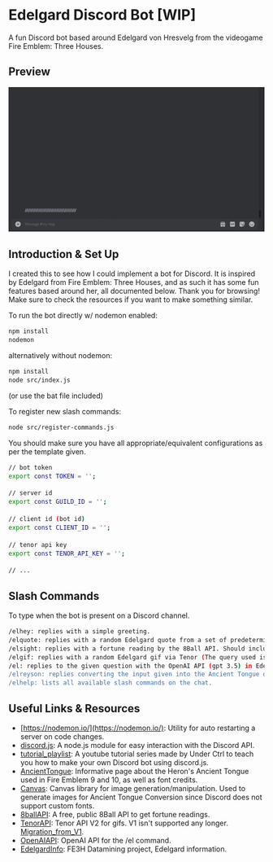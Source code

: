 # Edelgard Discord Bot [WIP]

A fun Discord bot based around Edelgard von Hresvelg from the videogame Fire Emblem: Three Houses.

## Preview

![Preview](https://raw.githubusercontent.com/SebilleK/discord-edelgard/master/src/preview/preview.gif)

## Introduction & Set Up

I created this to see how I could implement a bot for Discord. It is inspired by Edelgard from Fire Emblem: Three Houses, and as such it has some fun features based around her, all documented below. Thank you for browsing! Make sure to check the resources if you want to make something similar.

To run the bot directly w/ nodemon enabled:

```bash
npm install
nodemon
```

alternatively without nodemon:

```bash
npm install
node src/index.js
```

(or use the bat file included)

To register new slash commands:

```bash
node src/register-commands.js
```

You should make sure you have all appropriate/equivalent configurations as per the template given.

```bash
// bot token
export const TOKEN = '';

// server id
export const GUILD_ID = '';

// client id (bot id)
export const CLIENT_ID = '';

// tenor api key
export const TENOR_API_KEY = '';

// ...
```

## Slash Commands

To type when the bot is present on a Discord channel.

```bash
/elhey: replies with a simple greeting.
/elquote: replies with a random Edelgard quote from a set of predetermined ones (on src/data/quotes.js)
/elsight: replies with a fortune reading by the 8Ball API. Should include a question as an argument.
/elgif: replies with a random Edelgard gif via Tenor (The query used is by default "edelgard", and the first 100 results are used and then randomized, so other Fire Emblem gifs may appear).
/el: replies to the given question with the OpenAI API (gpt 3.5) in Edelgard's tone.
/elreyson: replies converting the input given into the Ancient Tongue of the Herons (FE9/FE10). FONT CREDITS: Darkspawn980.
/elhelp: lists all available slash commands on the chat.
```

## Useful Links & Resources

- [https://nodemon.io/](https://nodemon.io/): Utility for auto restarting a server on code changes.
- [discord.js](https://discord.js.org/): A node.js module for easy interaction with the Discord API.
- [tutorial_playlist](https://www.youtube.com/watch?v=KZ3tIGHU314&list=PLpmb-7WxPhe0ZVpH9pxT5MtC4heqej8Es): A youtube tutorial series made by Under Ctrl to teach you how to make your own Discord bot using discord.js.
- [AncientTongue](https://serenesforest.net/path-of-radiance/miscellaneous/ancient-language/): Informative page about the Heron's Ancient Tongue used in Fire Emblem 9 and 10, as well as font credits.
- [Canvas](https://github.com/Automattic/node-canvas): Canvas library for image generation/manipulation. Used to generate images for Ancient Tongue Conversion since Discord does not support custom fonts.
- [8ballAPI](https://www.eightballapi.com/): A free, public 8Ball API to get fortune readings.
- [TenorAPI](https://developers.google.com/tenor/guides/quickstart): Tenor API V2 for gifs. V1 isn't supported any longer. [Migration_from_V1](https://developers.google.com/tenor/guides/migrate-from-v1).
- [OpenAIAPI](https://platform.openai.com/docs/introduction): OpenAI API for the /el command.
- [EdelgardInfo](https://houses.fedatamine.com/en-uk/characters/2/Edelgard/basics): FE3H Datamining project, Edelgard information.
